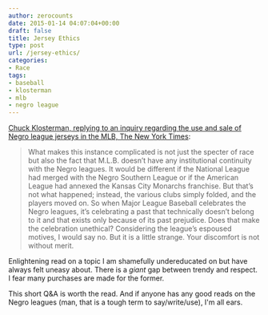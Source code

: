 ```yaml
---
author: zerocounts
date: 2015-01-14 04:07:04+00:00
draft: false
title: Jersey Ethics
type: post
url: /jersey-ethics/
categories:
- Race
tags:
- baseball
- klosterman
- mlb
- negro league
---
```


[Chuck Klosterman, replying to an inquiry regarding the use and sale of Negro league jerseys in the MLB, The New York Times](http://mobile.nytimes.com/2015/01/11/magazine/the-case-for-throwback-baseball-uniforms.html?referrer=):

> What makes this instance complicated is not just the specter of race but also the fact that M.L.B. doesn’t have any institutional continuity with the Negro leagues. It would be different if the National League had merged with the Negro Southern League or if the American League had annexed the Kansas City Monarchs franchise. But that’s not what happened; instead, the various clubs simply folded, and the players moved on. So when Major League Baseball celebrates the Negro leagues, it’s celebrating a past that technically doesn’t belong to it and that exists only because of its past prejudice. Does that make the celebration unethical? Considering the league’s espoused motives, I would say no. But it is a little strange. Your discomfort is not without merit.

Enlightening read on a topic I am shamefully undereducated on but have always felt uneasy about. There is a _giant_ gap between trendy and respect. I fear many purchases are made for the former.

This short Q&A is worth the read. And if anyone has any good reads on the Negro leagues (man, that is a tough term to say/write/use), I'm all ears.
